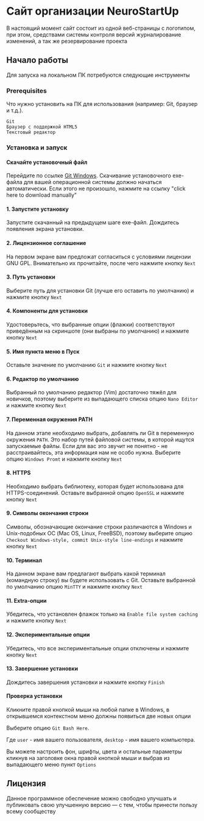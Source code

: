 # Сайт организации NeuroStartUp

В настоящий момент сайт состоит из одной веб-страницы с логотипом, при этом, средствами системы контроля версий журналирование изменений, а так же резервирование проекта

## Начало работы

Для запуска на локальном ПК потребуются следующие инструменты

### Prerequisites

Что нужно установить на ПК для использования (например: Git, браузер и т.д.).

```
Git
Браузер с поддержкой HTML5
Текстовый редактор
```

### Установка и запуск

#### Скачайте установочный файл

Перейдите по ссылке [Git Windows](https://git-scm.com/download/win). Скачивание установочного exe-файла для вашей операционной системы должно начаться автоматически. Если этого не произошло, нажмите на ссылку "click here to download manually"

#### 1. Запустите установку
Запустите скачанный на предыдущем шаге exe-файл. Дождитесь появления экрана установки. 

#### 2. Лицензионное соглашение
На первом экране вам предложат согласиться с условиями лицензии GNU GPL. Внимательно их прочитайте, после чего нажмите кнопку `Next`

#### 3. Путь установки
Выберите путь для установки Git (лучше его оставить по умолчанию) и нажмите кнопку `Next`

#### 4. Компоненты для установки
Удостоверьтесь, что выбранные опции (флажки) соответствуют приведённым на скриншоте (они выбраны по умолчанию) и нажмите кнопку `Next`

#### 5. Имя пункта меню в Пуск
Оставьте значение по умолчанию `Git` и нажмите кнопку `Next`

#### 6. Редактор по умолчанию
Выбранный по умолчанию редактор (Vim) достаточно тяжёл для новичков, поэтому выберите из выпадающего списка опцию `Nano Editor` и нажмите кнопку `Next`

#### 7. Переменная окружения PATH
На данном этапе необходимо выбрать, добавлять ли Git в переменную окружения `PATH`. Это набор путей файловой системы, в которой ищутся запускаемые файлы. Если для вас это звучит не понятно - не расстраивайтесь, эта информация нам не особо нужна. Выберите опцию `Windows Promt` и нажмите кнопку `Next`

#### 8. HTTPS
Необходимо выбрать библиотеку, которая будет использована для HTTPS-соединений. Оставьте выбранной опцию `OpenSSL` и нажмите кнопку `Next`

#### 9. Символы окончания строки
Символы, обозначающие окончание строки различаются в Windows и Unix-подобных ОС (Mac OS, Linux, FreeBSD), поэтому выберите опцию `Checkout Windows-style, commit Unix-style line-endings` и нажмите кнопку `Next`

#### 10. Терминал
На данном экране вам предлагают выбрать какой терминал (командную строку) вы будете использовать с Git. Оставьте выбранной по умолчанию опцию `MinTTY` и нажмите кнопку `Next`

#### 11. Extra-опции
Убедитесь, что установлен флажок только на `Enable file system caching` и нажмите кнопку `Next`

#### 12. Экспериментальные опции
Убедитесь, что все экспериментальные опции отключены и нажмите кнопку `Next`

#### 13. Завершение установки
Дождитесь завершения установки и нажмите кнопку `Finish`

#### Проверка установки
Кликните правой кнопкой мыши на любой папке в Windows, в открывшемся контекстном меню должны появиться две новых опции

Выберите опцию `Git Bash Here`.

Где `user` - имя вашего пользователя, `desktop` - имя вашего компьютера.

Вы можете настроить фон, шрифты, цвета и остальные параметры кликнув на заголовке окна правой кнопкой мыши и выбрав из выпадающего меню пункт `Options` 

## Лицензия

Данное программное обеспечение можно свободно улучшать и публиковать свою улучшенную версию — с тем, чтобы принести пользу всему сообществу

